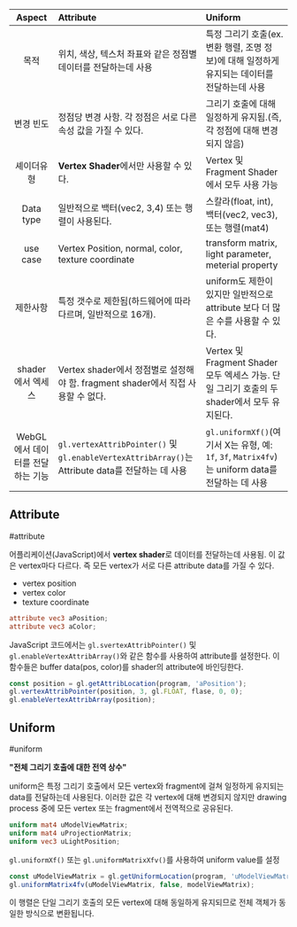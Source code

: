 
|        Aspect        | Attribute                                                                              | Uniform                                                                          |
| :------------------: | :------------------------------------------------------------------------------------- | :------------------------------------------------------------------------------- |
|          목적          | 위치, 색상, 텍스처 좌표와 같은 정점별 데이터를 전달하는데 사용                                                   | 특정 그리기 호출(ex. 변환 행렬, 조명 정보)에 대해 일정하게 유지되는 데이터를 전달하는데 사용                          |
|        변경 빈도         | 정점당 변경 사항. 각 정점은 서로 다른 속성 값을 가질 수 있다.                                                  | 그리기 호출에 대해 일정하게 유지됨.(즉, 각 정점에 대해 변경되지 않음)                                        |
|        셰이더유형         | **Vertex Shader**에서만 사용할 수 있다.                                                         | Vertex 및 Fragment Shader에서 모두 사용 가능                                              |
|      Data type       | 일반적으로 백터(vec2, 3,4) 또는 행렬이 사용된다.                                                       | 스칼라(float, int), 백터(vec2, vec3), 또는 행렬(mat4)                                     |
|       use case       | Vertex Position, normal, color, texture coordinate                                     | transform matrix, light parameter, meterial property                             |
|         제한사항         | 특정 갯수로 제한됨(하드웨어에 따라 다르며, 일반적으로 16개).                                                   | uniform도 제한이 있지만 일반적으로 attribute 보다 더 많은 수를 사용할 수 있다.                            |
|     shader에서 엑세스     | Vertex shader에서 정점별로 설정해야 함. fragment shader에서 직접 사용할 수 없다.                            | Vertex 및 Fragment Shader 모두 엑세스 가능. 단일 그리기 호출의 두 shader에서 모두 유지된다.               |
| WebGL에서 데이터를 전달하는 기능 | `gl.vertexAttribPointer()` 및 `gl.enableVertexAttribArray()`는 Attribute data를 전달하는 데 사용 | `gl.uniformXf()`(여기서 X는 유형, 예: `1f`, `3f`, `Matrix4fv`)는 uniform data를 전달하는 데 사용 |


## Attribute

#attribute

어플리케이션(JavaScript)에서 **vertex shader**로 데이터를 전달하는데 사용됨. 이 값은 vertex마다 다르다. 즉 모든 vertex가 서로 다른 attribute data를 가질 수 있다.
 - vertex position
 - vertex color
 - texture coordinate

```glsl
attribute vec3 aPosition;
attribute vec3 aColor;
```

JavaScript 코드에서는 `gl.svertexAttribPointer()` 및 `gl.enableVertexAttribArray()`와 같은 함수를 사용하여 attribute를 설정한다. 이 함수들은 buffer data(pos, color)를 shader의 attribute에 바인딩한다.

``` js
const position = gl.getAttribLocation(program, 'aPosition');
gl.vertexAttribPointer(position, 3, gl.FLOAT, flase, 0, 0);
gl.enableVertexAttribArray(position);
```

## Uniform 

#uniform

 **"전체 그리기 호출에 대한 전역 상수"**

uniform은 특정 그리기 호출에서 모든 vertex와 fragment에 걸쳐 일정하게 유지되는 data를 전달하는데 사용된다. 이러한 값은 각 vertex에 대해 변경되지 않지만 drawing process 중에 모든 vertex 또는 fragment에서 전역적으로 공유된다.

```glsl
uniform mat4 uModelViewMatrix;
uniform mat4 uProjectionMatrix;
uniform vec3 uLightPosition;
```

`gl.uniformXf()` 또는 `gl.uniformMatrixXfv()`를 사용하여 uniform value를 설정

```js
const uModelViewMatrix = gl.getUniformLocation(program, 'uModelViewMatrix');
gl.uniformMatrix4fv(uModelViewMatrix, false, modelViewMatrix);
```

이 행렬은 단일 그리기 호출의 모든 vertex에 대해 동일하게 유지되므로 전체 객체가 동일한 방식으로 변환됩니다.